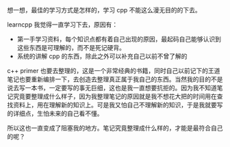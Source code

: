 想一想，最佳的学习方式是怎样的，学习 cpp 不能这么漫无目的的下去。

learncpp 我觉得一直学习下去，原因有：

- 第一手学习资料，每个知识点都有着自己出现的原因，最起码自己能够认识到这些东西是可理解的，而不是死记硬背。
- 系统的讲解 cpp 的东西，除此之外可以补充自己以前不曾了解的

c++ primer 也要去整理的，这是一个非常经典的书籍，同时自己以前记下的王道笔记也要重新编排一下，去创造去整理真正属于我自己的东西。当然我的目的不是说去写一本书，一定要写的事无巨细，这也是我一直想要抗拒的。因为我不知道笔记究竟要整理成什么样子，因为我整理笔记的原因就是我不想花大把的时间用在查找资料上，用在理解新的知识上。可是我又怕自己不理解新的知识，于是我就要写的详细点，生怕未来的自己看不懂。

所以这也一直变成了阻塞我的地方。笔记究竟整理成什么样的，才能是最符合自己的呢？